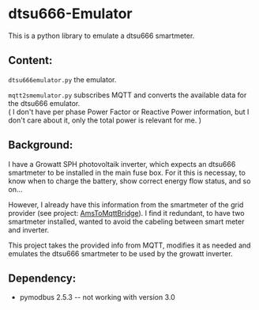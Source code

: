 # dtsu666-Emulator

This is a python library to emulate a dtsu666 smartmeter.

## Content:
`dtsu666emulator.py` the emulator.

`mqtt2smemulator.py` subscribes MQTT and converts the available data for the dtsu666 emulator.  
( I don't have per phase Power Factor or Reactive Power information, but I don't care about it, only the total power is relevant for me. )

## Background:
I have a Growatt SPH photovoltaik inverter, which expects an dtsu666 smartmeter to be installed in the main fuse box.
For it this is necessay, to know when to charge the battery, show correct energy flow status, and so on...

However, I already have this information from the smartmeter of the grid provider (see project: [AmsToMqttBridge](https://github.com/gskjold/AmsToMqttBridge)).
I find it redundant, to have two smartmeter installed, wanted to avoid the cabeling between smart meter and inverter.



This project takes the provided info from MQTT, modifies it as needed and emulates the dtsu666 smartmeter to be used by the growatt inverter.


## Dependency:
 - pymodbus 2.5.3 -- not working with version 3.0
